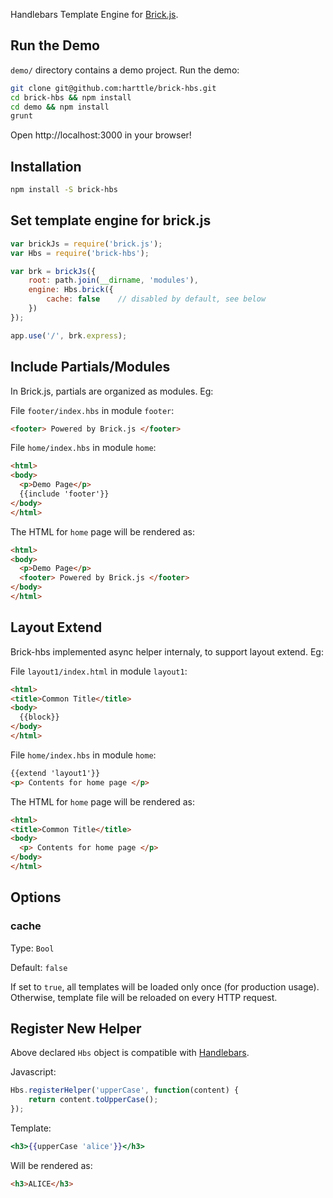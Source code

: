 
Handlebars Template Engine for [Brick.js][brk].

## Run the Demo

`demo/` directory contains a demo project. Run the demo:

```bash
git clone git@github.com:harttle/brick-hbs.git
cd brick-hbs && npm install
cd demo && npm install
grunt
```

Open http://localhost:3000 in your browser!

## Installation

```bash
npm install -S brick-hbs
```

## Set template engine for brick.js

```javascript
var brickJs = require('brick.js');
var Hbs = require('brick-hbs');

var brk = brickJs({
    root: path.join(__dirname, 'modules'),
    engine: Hbs.brick({
        cache: false    // disabled by default, see below
    })
});

app.use('/', brk.express);
```

## Include Partials/Modules

In Brick.js, partials are organized as modules. Eg:

File `footer/index.hbs` in module `footer`:

```html
<footer> Powered by Brick.js </footer>
```

File `home/index.hbs` in module `home`:

```html
<html>
<body>
  <p>Demo Page</p>
  {{include 'footer'}}
</body>
</html>
```

The HTML for `home` page will be rendered as:

```html
<html>
<body>
  <p>Demo Page</p>
  <footer> Powered by Brick.js </footer>
</body>
</html>
```

## Layout Extend 

Brick-hbs implemented async helper internaly, to support layout extend. Eg: 

File `layout1/index.html` in module `layout1`:

```html
<html>
<title>Common Title</title>
<body>
  {{block}}
</body>
</html>
```

File `home/index.hbs` in module `home`:

```html
{{extend 'layout1'}}
<p> Contents for home page </p>
```

The HTML for `home` page will be rendered as:

```html
<html>
<title>Common Title</title>
<body>
  <p> Contents for home page </p>
</body>
</html>
```

## Options

### cache

Type: `Bool`

Default: `false`

If set to `true`, all templates will be loaded only once (for production usage). Otherwise, template file will be reloaded on every HTTP request.

## Register New Helper

Above declared `Hbs` object is compatible with [Handlebars][Handlebars].

Javascript:

```javascript
Hbs.registerHelper('upperCase', function(content) {
    return content.toUpperCase();
});
```

Template:

```handlebars
<h3>{{upperCase 'alice'}}</h3>
```

Will be rendered as:
 
```html
<h3>ALICE</h3>
```

[brk]: https://github.com/harttle/brick-hbs
[Handlebars]: http://handlebarsjs.com/
